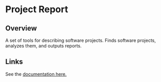 # Project Report

## Overview

A set of tools for describing software projects. Finds software projects, analyzes them,
and outputs reports.

## Links

See the
[documentation here.](
https://whoopnip.github.io/project-report/
)
